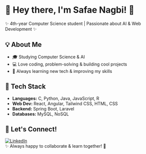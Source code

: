 # 🌸 Hey there, I'm Safae Nagbi! 👋  

✨ 4th-year Computer Science student | Passionate about AI & Web Development ✨  

## 💡 About Me  
- 🎓 Studying Computer Science & AI  
- 💻 Love coding, problem-solving & building cool projects  
- 🌱 Always learning new tech & improving my skills  

## 🚀 Tech Stack  
- **Languages:** C, Python, Java, JavaScript, R  
- **Web Dev:** React, Angular, Tailwind CSS, HTML, CSS  
- **Backend:** Spring Boot, Laravel  
- **Databases:** MySQL, NoSQL  

## 🌼 Let's Connect!  
[![LinkedIn](https://img.shields.io/badge/LinkedIn-Connect-blue?style=flat&logo=linkedin)](https://www.linkedin.com/in/safae-nagbi/)  
✨ Always happy to collaborate & learn together! 🚀  
